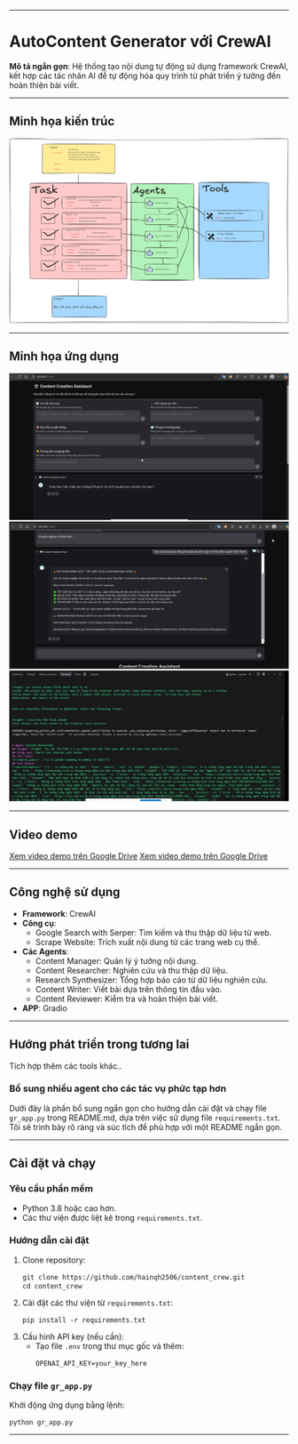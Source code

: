 
---

# AutoContent Generator với CrewAI

**Mô tả ngắn gọn**: Hệ thống tạo nội dung tự động sử dụng framework CrewAI, kết hợp các tác nhân AI để tự động hóa quy trình từ phát triển ý tưởng đến hoàn thiện bài viết.

---

## Minh họa kiến trúc

![Kiến trúc hệ thống](img/crewai_content.png)

---

## Minh họa ứng dụng

![Ứng dụng hệ thống](img/gr0.png)
![Ứng dụng hệ thống](img/gr1.png)
![Ứng dụng hệ thống](img/gr2.png)

---

## Video demo

[Xem video demo trên Google Drive](https://drive.google.com/file/d/1gfTxkdSJiWa29oT01KcTto_fkPyfd34k/view?usp=sharing)
[Xem video demo trên Google Drive](https://drive.google.com/file/d/1sQVNJt75jcMPdGDgVtaRuMb9tT-CsKIA/view?usp=sharing)


---

## Công nghệ sử dụng

- **Framework**: CrewAI
- **Công cụ**:
  - Google Search with Serper: Tìm kiếm và thu thập dữ liệu từ web.
  - Scrape Website: Trích xuất nội dung từ các trang web cụ thể.
- **Các Agents**:
  - Content Manager: Quản lý ý tưởng nội dung.
  - Content Researcher: Nghiên cứu và thu thập dữ liệu.
  - Research Synthesizer: Tổng hợp báo cáo từ dữ liệu nghiên cứu.
  - Content Writer: Viết bài dựa trên thông tin đầu vào.
  - Content Reviewer: Kiểm tra và hoàn thiện bài viết.
- **APP**: Gradio
---
## Hướng phát triển trong tương lai
Tích hợp thêm các tools khác..

### Bổ sung nhiều agent cho các tác vụ phức tạp hơn
Dưới đây là phần bổ sung ngắn gọn cho hướng dẫn cài đặt và chạy file `gr_app.py` trong README.md, dựa trên việc sử dụng file `requirements.txt`. Tôi sẽ trình bày rõ ràng và súc tích để phù hợp với một README ngắn gọn.

---

## Cài đặt và chạy

### Yêu cầu phần mềm
- Python 3.8 hoặc cao hơn.
- Các thư viện được liệt kê trong `requirements.txt`.

### Hướng dẫn cài đặt
1. Clone repository:
   ```
   git clone https://github.com/hainqh2506/content_crew.git
   cd content_crew
   ```
2. Cài đặt các thư viện từ `requirements.txt`:
   ```
   pip install -r requirements.txt
   ```
3. Cấu hình API key (nếu cần):
   - Tạo file `.env` trong thư mục gốc và thêm:
     ```
     OPENAI_API_KEY=your_key_here
     ```

### Chạy file `gr_app.py`
Khởi động ứng dụng bằng lệnh:
```
python gr_app.py 
```

---
